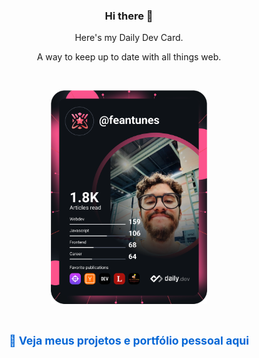 <h3 align="center">Hi there 👋</h3>

<p align="center">
  Here's my Daily Dev Card.
</p>

<p align="center">
  A way to keep up to date with all things web.
</p>

<br />

<p align="center">
  <a href="https://app.daily.dev/feantunes" style="text-align: center;">
    <img src="https://github.com/feantuns/feantuns/blob/main/devcard.svg" width="250" alt="Felipe's Dev Card" />
  </a>
</p>

<br />

<p align="center">
  <a href="https://feantuns.github.io/home/" target="_blank" rel="noopener noreferrer" style="font-weight: bold; font-size: 1.1rem; text-decoration: none; color: #0366d6;">
    🚀 Veja meus projetos e portfólio pessoal aqui
  </a>
</p>
